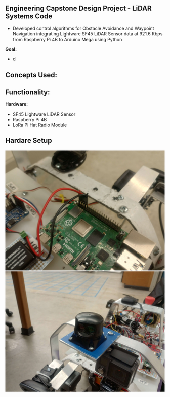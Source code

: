 ## Engineering Capstone Design Project - LiDAR Systems Code
- Developed control algorithms for Obstacle Avoidance and Waypoint Navigation integrating Lightware SF45 LiDAR Sensor data at 921.6 Kbps from Raspberry Pi 4B to Arduino Mega using Python

**Goal:** 
- d
  
**Concepts Used:** 
- 
  
**Functionality:**
- 

  
**Hardware:**
- SF45 Lightware LiDAR Sensor
- Raspberry Pi 4B
- LoRa Pi Hat Radio Module




## Hardare Setup
![rasPi](./utils/images/rasPi.jpg)
![lidar](./utils/images/lidar.jpg)
